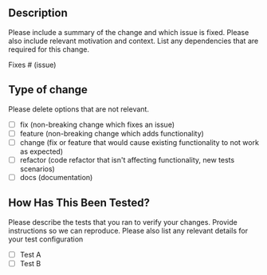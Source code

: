 ## Description

Please include a summary of the change and which issue is fixed. Please also include relevant motivation and context. List any dependencies that are required for this change.

Fixes # (issue)

## Type of change

Please delete options that are not relevant.

- [ ] fix (non-breaking change which fixes an issue)
- [ ] feature (non-breaking change which adds functionality)
- [ ] change (fix or feature that would cause existing functionality to not work as expected)
- [ ] refactor (code refactor that isn't affecting functionality, new tests scenarios)
- [ ] docs (documentation)

## How Has This Been Tested?

Please describe the tests that you ran to verify your changes. Provide instructions so we can reproduce. Please also list any relevant details for your test configuration

- [ ] Test A
- [ ] Test B